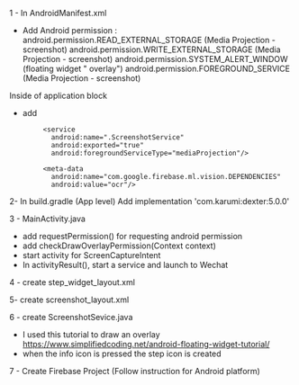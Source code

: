 1 -  In AndroidManifest.xml
-  Add Android permission :
android.permission.READ_EXTERNAL_STORAGE (Media Projection - screenshot)
android.permission.WRITE_EXTERNAL_STORAGE (Media Projection - screenshot)
android.permission.SYSTEM_ALERT_WINDOW (floating widget " overlay")
android.permission.FOREGROUND_SERVICE (Media Projection - screenshot)

Inside of application block

- add

           <service
             android:name=".ScreenshotService"
             android:exported="true"
             android:foregroundServiceType="mediaProjection"/>

           <meta-data
             android:name="com.google.firebase.ml.vision.DEPENDENCIES"
             android:value="ocr"/>

2- In build.gradle (App level)
Add  implementation 'com.karumi:dexter:5.0.0'


3 - MainActivity.java

- add requestPermission() for requesting android permission
- add checkDrawOverlayPermission(Context context)
- start activity for ScreenCaptureIntent
- In activityResult(), start a service and launch to Wechat

4 - create step_widget_layout.xml

5- create screenshot_layout.xml

6 - create ScreenshotSevice.java

- I used this tutorial to draw an overlay https://www.simplifiedcoding.net/android-floating-widget-tutorial/
- when the info icon is pressed the step icon is created


7 - Create Firebase Project (Follow instruction for Android platform)
